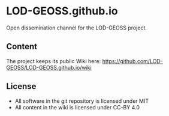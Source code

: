 # LOD-GEOSS.github.io

Open dissemination channel for the LOD-GEOSS project. 

## Content

The project keeps its public Wiki here: https://github.com/LOD-GEOSS/LOD-GEOSS.github.io/wiki


## License

* All software in the git repository is licensed under MIT
* All content in the wiki is licensed under CC-BY 4.0
